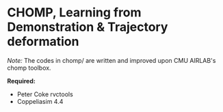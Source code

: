 # CHOMP, Learning from Demonstration & Trajectory deformation  

*Note:*
The codes in chomp/ are written and improved upon CMU AIRLAB's chomp toolbox.

**Required:**  
- Peter Coke rvctools
- Coppeliasim 4.4